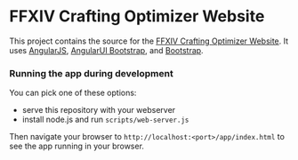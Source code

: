 # FFXIV Crafting Optimizer Website

This project contains the source for the [FFXIV Crafting Optimizer Website](http://ffxiv.lokyst.net/). 
It uses [AngularJS](http://angularjs.org/), [AngularUI Bootstrap](http://angular-ui.github.io/bootstrap/), 
and [Bootstrap](http://getbootstrap.com/).


### Running the app during development

You can pick one of these options:

* serve this repository with your webserver
* install node.js and run `scripts/web-server.js`

Then navigate your browser to `http://localhost:<port>/app/index.html` to see the app running in
your browser.
